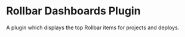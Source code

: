 # Rollbar Dashboards Plugin

A plugin which displays the top Rollbar items for projects and deploys.
